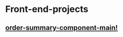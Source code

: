 # Front-end-projects

## [order-summary-component-main!](https://refaat1.github.io/Front-end-projects/)
